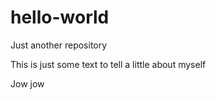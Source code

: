 # hello-world
Just another repository

This is just some text to tell a little about myself

Jow jow
